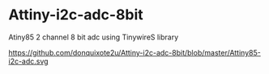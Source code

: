 # Attiny-i2c-adc-8bit
Atiny85 2 channel 8 bit adc using TinywireS library 

https://github.com/donquixote2u/Attiny-i2c-adc-8bit/blob/master/Attiny85-i2c-adc.svg

